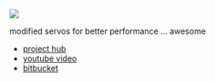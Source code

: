 
![](https://hackster.imgix.net/uploads/attachments/1263161/_7s8LoYOUOV.blob?auto=compress%2Cformat&w=900&h=675&fit=min)

modified servos for better performance ... awesome

- [project hub](https://create.arduino.cc/projecthub/adamb314/robot-arm-built-with-completely-re-made-servos-15f1d2)
- [youtube video](https://youtu.be/RkNgRe8X4iY)
- [bitbucket](https://bitbucket.org/adamb3_14/servoproject/src/master/)
